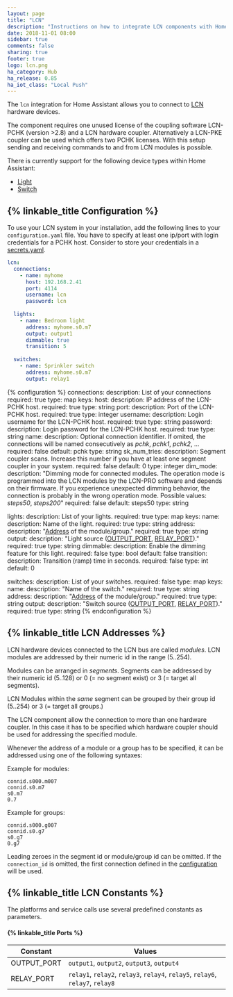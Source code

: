 ```yaml
---
layout: page
title: "LCN"
description: "Instructions on how to integrate LCN components with Home Assistant."
date: 2018-11-01 08:00
sidebar: true
comments: false
sharing: true
footer: true
logo: lcn.png
ha_category: Hub
ha_release: 0.85
ha_iot_class: "Local Push"
---
```



The `lcn` integration for Home Assistant allows you to connect to [LCN](http://www.lcn.eu) hardware devices.

The component requires one unused license of the coupling software LCN-PCHK (version >2.8) and a LCN hardware coupler. Alternatively a LCN-PKE coupler can be used which offers two PCHK licenses.
With this setup sending and receiving commands to and from LCN modules is possible.


There is currently support for the following device types within Home Assistant:

- [Light](/components/light.lcn)
- [Switch](/components/switch.lcn)


## {% linkable_title Configuration %}

To use your LCN system in your installation, add the following lines to your `configuration.yaml` file.
You have to specify at least one ip/port with login credentials for a PCHK host.
Consider to store your credentials in a [secrets.yaml](/docs/configuration/secrets).


```yaml
lcn:
  connections:
    - name: myhome
      host: 192.168.2.41
      port: 4114
      username: lcn
      password: lcn
  
  lights:
    - name: Bedroom light
      address: myhome.s0.m7
      output: output1
      dimmable: true
      transition: 5
  
  switches:
    - name: Sprinkler switch
      address: myhome.s0.m7
      output: relay1
```

{% configuration %}
connections:
  description: List of your connections
  required: true
  type: map
  keys:
    host:
      description: IP address of the LCN-PCHK host.
      required: true
      type: string
    port:
      description: Port of the LCN-PCHK host.
      required: true
      type: integer
    username:
      description: Login username for the LCN-PCHK host.
      required: true
      type: string
    password:
      description: Login password for the LCN-PCHK host.
      required: true
      type: string
    name:
      description: Optional connection identifier. If omited, the connections will be named consecutively as _pchk_, _pchk1_, _pchk2_, ...
      required: false
      default: pchk
      type: string
    sk_num_tries:
      description: Segment coupler scans. Increase this number if you have at least one segment coupler in your system.
      required: false
      default: 0
      type: integer
    dim_mode:
      description: "Dimming mode for connected modules. The operation mode is programmed into the LCN modules by the LCN-PRO software and depends on their firmware. If you experience unexpected dimming behavior, the connection is probably in the wrong operation mode. Possible values: _steps50_, _steps200_"
      required: false
      default: steps50
      type: string

lights:
  description: List of your lights.
  required: true
  type: map
  keys:
    name:
      description: Name of the light.
      required: true
      type: string
    address:
      description: "[Address](/components/lcn#lcn-addresses) of the module/group."
      required: true
      type: string
    output:
      description: "Light source ([OUTPUT_PORT](/components/lcn#ports), [RELAY_PORT](/components/lcn#ports))."
      required: true
      type: string
    dimmable:
      description: Enable the dimming feature for this light.
      required: false
      type: bool
      default: false
    transition:
      description: Transition (ramp) time in seconds.
      required: false
      type: int
      default: 0

switches:
  description: List of your switches.
  required: false
  type: map
  keys:
    name:
      description: "Name of the switch."
      required: true
      type: string
    address:
      description: "[Address](/components/lcn#lcn-addresses) of the module/group."
      required: true
      type: string
    output:
      description: "Switch source ([OUTPUT_PORT](/components/lcn#ports), [RELAY_PORT](/components/lcn#ports))."
      required: true
      type: string
{% endconfiguration %}



## {% linkable_title LCN Addresses %}
LCN hardware devices connected to the LCN bus are called _modules_. LCN modules are addressed by their numeric id in the range (5..254).

Modules can be arranged in _segments_. Segments can be addressed by their numeric id (5..128) or 0 (= no segment exist) or 3 (= target all segments).

LCN Modules within the _same_ segment can be grouped by their group id (5..254) or 3 (= target all groups.)

The LCN component allow the connection to more than one hardware coupler. In this case it has to be specified which hardware coupler should be used for addressing the specified module.

Whenever the address of a module or a group has to be specified, it can be addressed using one of the following syntaxes:

Example for modules:
```
connid.s000.m007
connid.s0.m7
s0.m7
0.7
```

Example for groups:
```
connid.s000.g007
connid.s0.g7
s0.g7
0.g7
```

Leading zeroes in the segment id or module/group id can be omitted. If the `connection_id` is omitted, the first connection defined in the [configuration](#configuration) will be used.


## {% linkable_title LCN Constants %}
The platforms and service calls use several predefined constants as parameters.

#### {% linkable_title Ports %}

| Constant | Values |
| -------- | ------ |
| OUTPUT_PORT | `output1`, `output2`, `output3`, `output4` |
| RELAY_PORT | `relay1`, `relay2`, `relay3`, `relay4`, `relay5`, `relay6`, `relay7`, `relay8` |
